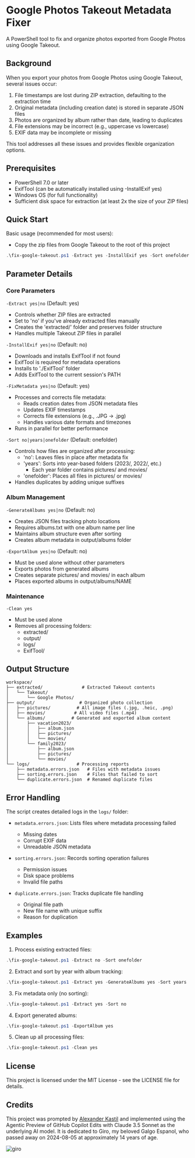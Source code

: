 # Google Photos Takeout Metadata Fixer

A PowerShell tool to fix and organize photos exported from Google Photos using Google Takeout.

## Background

When you export your photos from Google Photos using Google Takeout, several issues occur:

1. File timestamps are lost during ZIP extraction, defaulting to the extraction time
2. Original metadata (including creation date) is stored in separate JSON files
3. Photos are organized by album rather than date, leading to duplicates
4. File extensions may be incorrect (e.g., uppercase vs lowercase)
5. EXIF data may be incomplete or missing

This tool addresses all these issues and provides flexible organization options.

## Prerequisites

- PowerShell 7.0 or later
- ExifTool (can be automatically installed using -InstallExif yes)
- Windows OS (for full functionality)
- Sufficient disk space for extraction (at least 2x the size of your ZIP files)

## Quick Start

Basic usage (recommended for most users):

- Copy the zip files from Google Takeout to the root of this project

```powershell
.\fix-google-takeout.ps1 -Extract yes -InstallExif yes -Sort onefolder
```

## Parameter Details

### Core Parameters

`-Extract yes|no` (Default: yes)

- Controls whether ZIP files are extracted
- Set to 'no' if you've already extracted files manually
- Creates the 'extracted/' folder and preserves folder structure
- Handles multiple Takeout ZIP files in parallel

`-InstallExif yes|no` (Default: no)

- Downloads and installs ExifTool if not found
- ExifTool is required for metadata operations
- Installs to './ExifTool' folder
- Adds ExifTool to the current session's PATH

`-FixMetadata yes|no` (Default: yes)

- Processes and corrects file metadata:
  - Reads creation dates from JSON metadata files
  - Updates EXIF timestamps
  - Corrects file extensions (e.g., .JPG → .jpg)
  - Handles various date formats and timezones
- Runs in parallel for better performance

`-Sort no|years|onefolder` (Default: onefolder)

- Controls how files are organized after processing:
  - 'no': Leaves files in place after metadata fix
  - 'years': Sorts into year-based folders (2023/, 2022/, etc.)
    - Each year folder contains pictures/ and movies/
  - 'onefolder': Places all files in pictures/ or movies/
- Handles duplicates by adding unique suffixes

### Album Management

`-GenerateAlbums yes|no` (Default: no)

- Creates JSON files tracking photo locations
- Requires albums.txt with one album name per line
- Maintains album structure even after sorting
- Creates album metadata in output/albums folder

`-ExportAlbum yes|no` (Default: no)

- Must be used alone without other parameters
- Exports photos from generated albums
- Creates separate pictures/ and movies/ in each album
- Places exported albums in output/albums/NAME

### Maintenance

`-Clean yes`

- Must be used alone
- Removes all processing folders:
  - extracted/
  - output/
  - logs/
  - ExifTool/

## Output Structure

```
workspace/
├── extracted/               # Extracted Takeout contents
│   └── Takeout/
│       └── Google Photos/
├── output/                 # Organized photo collection
│   ├── pictures/          # All image files (.jpg, .heic, .png)
│   ├── movies/           # All video files (.mp4)
│   └── albums/          # Generated and exported album content
│       ├── vacation2023/
│       │   ├── album.json
│       │   ├── pictures/
│       │   └── movies/
│       └── family2023/
│           ├── album.json
│           ├── pictures/
│           └── movies/
└── logs/                  # Processing reports
    ├── metadata.errors.json   # Files with metadata issues
    ├── sorting.errors.json    # Files that failed to sort
    └── duplicate.errors.json  # Renamed duplicate files
```

## Error Handling

The script creates detailed logs in the `logs/` folder:

- `metadata.errors.json`: Lists files where metadata processing failed

  - Missing dates
  - Corrupt EXIF data
  - Unreadable JSON metadata

- `sorting.errors.json`: Records sorting operation failures

  - Permission issues
  - Disk space problems
  - Invalid file paths

- `duplicate.errors.json`: Tracks duplicate file handling
  - Original file path
  - New file name with unique suffix
  - Reason for duplication

## Examples

1. Process existing extracted files:

```powershell
.\fix-google-takeout.ps1 -Extract no -Sort onefolder
```

2. Extract and sort by year with album tracking:

```powershell
.\fix-google-takeout.ps1 -Extract yes -GenerateAlbums yes -Sort years
```

3. Fix metadata only (no sorting):

```powershell
.\fix-google-takeout.ps1 -Extract yes -Sort no
```

4. Export generated albums:

```powershell
.\fix-google-takeout.ps1 -ExportAlbum yes
```

5. Clean up all processing files:

```powershell
.\fix-google-takeout.ps1 -Clean yes
```

## License

This project is licensed under the MIT License - see the LICENSE file for details.

## Credits

This project was prompted by [Alexander Kastil](https://www.linkedin.com/in/alexander-kastil-3bb26511a/) and implemented using the Agentic Preview of GitHub Copilot Edits with Claude 3.5 Sonnet as the underlying AI model. It is dedicated to Giro, my beloved Galgo Espanol, who passed away on 2024-08-05 at approximately 14 years of age.

![giro](/sample_export/giro.jpg)
